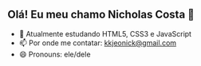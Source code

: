 ## Olá! Eu meu chamo Nicholas Costa 👋

- 🌱 Atualmente estudando HTML5, CSS3 e JavaScript
- 📫 Por onde me contatar: kkjeonick@gmail.com
- 😄 Pronouns: ele/dele
